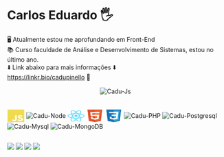 # Carlos Eduardo 🖐️

🖥️ Atualmente estou me aprofundando em Front-End <br/>
📚 Curso faculdade de Análise e Desenvolvimento de Sistemas, estou no último ano. <br/>
⬇️ Link abaixo para mais informações ⬇️ <br/>
https://linkr.bio/cadupinello 🔖
<br/>
<div align="center">
  <img align="center" alt="Cadu-Js" height="250" width="250" src="https://media.giphy.com/media/MT5UUV1d4CXE2A37Dg/giphy.gif">
</div>
 <br/>
 <div style="display: inline_block"><br>
  <img align="center" alt="Cadu-Js" height="30" width="40" src="https://raw.githubusercontent.com/devicons/devicon/master/icons/javascript/javascript-plain.svg">
   <img align="center" alt="Cadu-Node" height="30" width="40" src="https://cdn.jsdelivr.net/gh/devicons/devicon/icons/nodejs/nodejs-original.svg">
  <img align="center" alt="Cadu-React" height="30" width="40" src="https://raw.githubusercontent.com/devicons/devicon/master/icons/react/react-original.svg">
  <img align="center" alt="Cadu-HTML" height="30" width="40" src="https://raw.githubusercontent.com/devicons/devicon/master/icons/html5/html5-original.svg">
  <img align="center" alt="Cadu-CSS" height="30" width="40" src="https://raw.githubusercontent.com/devicons/devicon/master/icons/css3/css3-original.svg">
  <img align="center" alt="Cadu-PHP" height="30" width="40" src="https://cdn.jsdelivr.net/gh/devicons/devicon/icons/php/php-original.svg" /> 
   <img align="center" alt="Cadu-Postgresql" height="30" width="40" src="https://cdn.jsdelivr.net/gh/devicons/devicon/icons/postgresql/postgresql-original-wordmark.svg" />
   <img align="center" alt="Cadu-Mysql" height="30" width="40" src="https://cdn.jsdelivr.net/gh/devicons/devicon/icons/mysql/mysql-original.svg" /> 
   <img align="center" alt="Cadu-MongoDB" height="30" width="40" src="https://cdn.jsdelivr.net/gh/devicons/devicon/icons/mongodb/mongodb-plain-wordmark.svg" />  
</div>
  
  ##
 
<div> 
    <a href="https://myaccount.google.com/?hl=pt_BR&utm_source=OGB&utm_medium=act" target="_blank"><img src="https://img.shields.io/badge/Gmail-D14836?style=for-the-badge&logo=gmail&logoColor=white" target="_blank"></a>  
    <a href="https://www.linkedin.com/in/carlos-eduardo-9ba041156/" target="_blank"><img src="https://img.shields.io/badge/LinkedIn-0077B5?style=for-the-badge&logo=linkedin&logoColor=white" target="_blank"></a>  
    <a href="https://facebook.com/cadurodrigues4030/" target="_blank"><img src="https://img.shields.io/badge/Facebook-1877F2?style=for-the-badge&logo=facebook&logoColor=white" target="_blank"></a>  
     <a href="https://api.whatsapp.com/send?phone=55(11) 95794-4402&text=Carlos Eduardo - Contato" target="_blank"><img src="https://img.shields.io/badge/WhatsApp-25D366?style=for-the-badge&logo=whatsapp&logoColor=white" target="_blank"></a>  
<div/>
